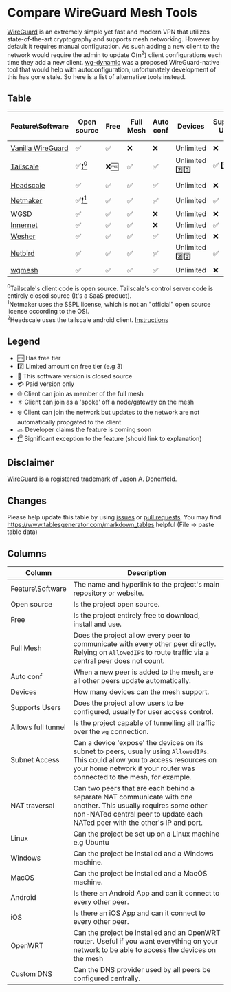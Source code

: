 # Compare WireGuard Mesh Tools
[WireGuard](https://wireguard.com/) is an extremely simple yet fast and modern VPN that utilizes state-of-the-art cryptography and supports mesh networking. However by default it requires manual configuration. As such adding a new client to the network would require the admin to update O(n<sup>2</sup>) client configurations each time they add a new client. [wg-dynamic](https://git.zx2c4.com/wg-dynamic/about/docs/idea.md) was a proposed WireGuard-native tool that would help with autoconfiguration, unfortunately development of this has gone stale. So here is a list of alternative tools instead.

## Table
| Feature\Software | Open source | Free | Full Mesh | Auto conf | Devices | Supports Users | Allows full tunnel | Subnet Access | NAT traversal | Linux | Windows | MacOS | Android | iOS | OpenWRT | Custom DNS |
|---|---|---|---|---|---|---|---|---|---|---|---|---|---|---|---|---|
| [Vanilla WireGuard](https://www.wireguard.com/repositories/) | :white_check_mark: | :white_check_mark: | :x: | :x: | Unlimited | :x: | :white_check_mark: | :white_check_mark: | :x: | :eight_pointed_black_star: | :eight_pointed_black_star: | :eight_pointed_black_star: | :eight_pointed_black_star: | :eight_pointed_black_star: | :eight_pointed_black_star: | :white_check_mark: |
| [Tailscale](https://github.com/tailscale/tailscale) | :white_check_mark:[:exclamation:<sup>0<sup>](#tsexplain1) | :x::free: | :white_check_mark: | :white_check_mark: | Unlimited :two::zero: | :white_check_mark: :one: | :white_check_mark: | :white_check_mark: | :white_check_mark: | :globe_with_meridians: | :globe_with_meridians::lock_with_ink_pen: | :globe_with_meridians::lock_with_ink_pen: | :globe_with_meridians::lock_with_ink_pen: | :globe_with_meridians::lock_with_ink_pen: | :white_check_mark: | :white_check_mark: |
| [Headscale](https://github.com/juanfont/headscale) | :white_check_mark: | :white_check_mark: | :white_check_mark: | :white_check_mark: | Unlimited | :x: | :white_check_mark: | :white_check_mark: | :white_check_mark: | :globe_with_meridians: | :globe_with_meridians: | :globe_with_meridians: | :globe_with_meridians:[:exclamation:<sup>2<sup>](#hsexplain1) | :x: | :white_check_mark: | :white_check_mark: |
| [Netmaker](https://github.com/gravitl/netmaker) | :white_check_mark:[:exclamation:<sup>1<sup>](#nmexplain1) | :white_check_mark: | :white_check_mark: | :white_check_mark: | Unlimited | :white_check_mark: | :white_check_mark: | :white_check_mark: | :white_check_mark: | :globe_with_meridians: | :globe_with_meridians: | :globe_with_meridians: | :eight_pointed_black_star::snowflake: | :eight_pointed_black_star::snowflake: | :white_check_mark: | :white_check_mark: |
| [WGSD](https://github.com/jwhited/wgsd) | :white_check_mark: | :white_check_mark: | :white_check_mark: | :x: | Unlimited | :x: | :white_check_mark: | :x: | :white_check_mark: | :white_check_mark: | :x: | :x: | :x: | :x: | :x: | :x: |
| [Innernet](https://github.com/tonarino/innernet ) | :white_check_mark: | :white_check_mark: | :white_check_mark: | :x: | Unlimited | :white_check_mark: | :white_check_mark: | :x: | :white_check_mark: | :white_check_mark: | :x: | :white_check_mark: | :x: | :x: | :x: |  |
| [Wesher](https://github.com/costela/wesher) | :white_check_mark: | :white_check_mark: | :white_check_mark: | :white_check_mark: | Unlimited | :x: |  |  |  | :white_check_mark: | :x: | :x: | :x: | :x: | :x: | :x: |
| [Netbird](https://github.com/netbirdio/netbird) | :white_check_mark: | :white_check_mark: | :white_check_mark: | :white_check_mark: | Unlimited :two::zero: | :white_check_mark: | :white_check_mark: | :white_check_mark: | :white_check_mark: | :white_check_mark: | :white_check_mark: | :white_check_mark: | :x: | :x: | :white_check_mark: | :soon: |
| [wgmesh](https://github.com/aschmidt75/wgmesh) | :white_check_mark: | :white_check_mark: | :white_check_mark: | :white_check_mark: | Unlimited | :x: | :white_check_mark: | :x: | :x: | :globe_with_meridians: | :x: | :x: | :x: | :x: | :x: | :x: |
  
 <sup>0</sup><a name="tsexplain1">Tailscale's client code is open source. Tailscale's control server code is entirely closed source (It's a SaaS product).</a>  
 <sup>1</sup><a name="nmexplain1">Netmaker uses the SSPL license, which is not an "official" open source license occording to the OSI.</a>  
 <sup>2</sup><a name="hsexplain1">Headscale uses the tailscale android client. <a href="https://github.com/juanfont/headscale/blob/main/docs/android-client.md">Instructions</a></a>
 
## Legend
- :free: Has free tier
- :three: Limited amount on free tier (e.g 3)
- :lock_with_ink_pen: This software version is closed source
- :credit_card: Paid version only
- :globe_with_meridians: Client can join as member of the full mesh
- :eight_pointed_black_star: Client can join as a 'spoke' off a node/gateway on the mesh
- :snowflake: Client can join the network but updates to the network are not automatically propgated to the client
- :soon: Developer claims the feature is coming soon
- [:exclamation:<sup>0<sup>](https://github.com/HarvsG/WireGuardMeshes/blob/main/readme.md#legend) Significant exception to the feature (should link to explanation)

## Disclaimer
 [WireGuard](https://wireguard.com/) is a registered trademark of Jason A. Donenfeld.
 
## Changes
Please help update this table by using [issues](https://github.com/HarvsG/WireGuardMeshes/issues) or [pull requests](https://github.com/HarvsG/WireGuardMeshes/pulls). You may find https://www.tablesgenerator.com/markdown_tables helpful (File -> paste table data)

## Columns
| Column | Description |
|---|---|
| Feature\Software | The name and hyperlink to the project's main repository or website. |
| Open source | Is the project open source. |
| Free | Is the project entirely free to download, install and use. |
| Full Mesh | Does the project allow every peer to communicate with every other peer directly. Relying on `AllowedIPs` to route traffic via a central peer does not count. |
| Auto conf | When a new peer is added to the mesh, are all other peers update automatically. |
| Devices | How many devices can the mesh support. |
| Supports Users | Does the project allow users to be configured, usually for user access control. |
| Allows full tunnel | Is the project capable of tunnelling all traffic over the `wg` connection. |
| Subnet Access | Can a device 'expose' the devices on its subnet to peers, usually using `AllowedIPs`. This could allow you to access resources on your home network if your router was connected to the mesh, for example. |
| NAT traversal | Can two peers that are each behind a separate NAT communicate with one another. This usually requires some other non-NATed central peer to update each NATed peer with the other's IP and port. |
| Linux | Can the project be set up on a Linux machine e.g Ubuntu |
| Windows | Can the project be installed and a Windows machine. |
| MacOS | Can the project be installed and a MacOS machine. |
| Android | Is there an Android App and can it connect to every other peer. |
| iOS | Is there an iOS App and can it connect to every other peer. |
| OpenWRT | Can the project be installed and an OpenWRT router. Useful if you want everything on your network to be able to access the devices on the mesh |
| Custom DNS | Can the DNS provider used by all peers be configured centrally. |

